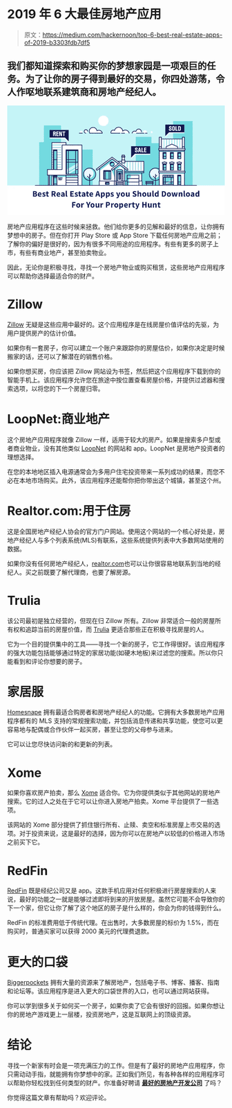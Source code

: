 # 2019 年 6 大最佳房地产应用

> 原文：<https://medium.com/hackernoon/top-6-best-real-estate-apps-of-2019-b3303fdb7df5>

## 我们都知道探索和购买你的梦想家园是一项艰巨的任务。为了让你的房子得到最好的交易，你四处游荡，令人作呕地联系建筑商和房地产经纪人。

![](img/b9df5dc0f1ca51899aaa64a634f763de.png)

房地产应用程序在这些时候来拯救。他们给你更多的见解和最好的信息，让你拥有梦想中的房子。但在你打开 Play Store 或 App Store 下载任何房地产应用之前；了解你的偏好是很好的，因为有很多不同用途的应用程序。有些有更多的房子上市，有些有商业地产，甚至拍卖物业。

因此，无论你是积极寻找，寻找一个房地产物业或购买租赁，这些房地产应用程序可以帮助你选择最适合你的财产。

# **Zillow**

[Zillow](https://www.zillow.com/) 无疑是这些应用中最好的。这个应用程序是在线房屋价值评估的先驱，为用户提供房产的估计价值。

如果你有一套房子，你可以建立一个账户来跟踪你的房屋估价，如果你决定是时候搬家的话，还可以了解潜在的销售价格。

如果你想买房，你应该把 Zillow 网站设为书签，然后把这个应用程序下载到你的智能手机上。该应用程序允许您在旅途中按位置查看房屋价格，并提供过滤器和搜索选项，以将您的下一个房屋归零。

# **LoopNet:商业地产**

这个房地产应用程序就像 Zillow 一样，适用于较大的房产。如果是搜索多户型或者商业物业，没有其他类似 [LoopNet](https://www.loopnet.com/) 的网站和 app。LoopNet 是房地产投资者的理想选择。

在您的本地地区插入电源通常会为多用户住宅投资带来一系列成功的结果，而您不必在本地市场购买。此外，该应用程序还能帮你把你带出这个城镇，甚至这个州。

# **Realtor.com:用于住房**

这是全国房地产经纪人协会的官方门户网站。使用这个网站的一个核心好处是，房地产经纪人与多个列表系统(MLS)有联系，这些系统提供列表中大多数网站使用的数据。

如果你没有任何房地产经纪人，[realtor.com](https://www.realtor.com/)也可以让你很容易地联系到当地的经纪人。买之前既要了解代理商，也要了解房源。

# **Trulia**

该公司最初是独立经营的，但现在归 Zillow 所有。Zillow 非常适合一般的房屋所有权和追踪当前的房屋价值，而 [Trulia](https://www.trulia.com/) 更适合那些正在积极寻找房屋的人。

它为一个目的提供集中的工具——寻找一个新的房子，它工作得很好。该应用程序的强大功能包括能够通过特定的家居功能(如硬木地板)来过滤您的搜索。所以你只能看到和评论你想要的房子。

# **家居服**

[Homesnape](https://www.homesnap.com/) 拥有最适合购房者和房地产经纪人的功能。它拥有大多数房地产应用程序都有的 MLS 支持的常规搜索功能，并包括消息传递和共享功能，使您可以更容易地与配偶或合作伙伴一起买房，甚至让您的父母参与进来。

它可以让您尽快访问新的和更新的列表。

# **Xome**

如果你喜欢房产拍卖，那么 [Xome](https://www.xome.com/) 适合你。它为你提供类似于其他网站的房地产搜索。它的过人之处在于它可以让你进入房地产拍卖。Xome 平台提供了一些选项。

该网站的 Xome 部分提供了抓住银行所有、止赎、卖空和标准房屋上市交易的选项。对于投资来说，这是最好的选择，因为你可以在房地产以较低的价格进入市场之前买下它。

# **RedFin**

[RedFin](https://www.redfin.com/) 既是经纪公司又是 app。这款手机应用对任何积极进行房屋搜索的人来说，最好的功能之一就是能够过滤即将到来的开放房屋。虽然它可能不会导致你的下一个家，但它让你了解了这个地区的房子是什么样的，你会为你的钱得到什么。

RedFin 的标准费用低于传统代理。在出售时，大多数房屋的标价为 1.5%，而在购买时，普通买家可以获得 2000 美元的代理费退款。

# **更大的口袋**

[Biggerpockets](https://www.biggerpockets.com/) 拥有大量的资源来了解房地产，包括电子书、博客、播客、指南和论坛等。该应用程序是进入更大的口袋世界的入口，也可以通过网站获得。

你可以学到很多关于如何买一个房子，如果你卖了它会有很好的回报。如果你想让你的房地产游戏更上一层楼，投资房地产，这是互联网上的顶级资源。

# **结论**

寻找一个新家有时会是一项充满压力的工作。但是有了最好的房地产应用程序，你只需动动手指，就能拥有你梦想中的家。正如我们所见，有各种各样的应用程序可以帮助你轻松找到任何类型的财产。你准备好聘请 [**最好的房地产开发公司**](https://www.excellentwebworld.com/industries/real-estate-app-development/) 了吗？

你觉得这篇文章有帮助吗？欢迎评论。